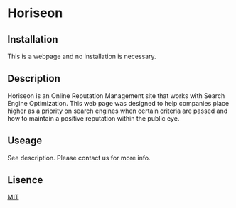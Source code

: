 # Horiseon

## Installation

This is a webpage and no installation is necessary.

## Description

Horiseon is an Online Reputation Management site that works with Search Engine Optimization. This web page was designed to help companies place higher as a priority on search engines when certain criteria are passed and how to maintain a positive reputation within the public eye.

## Useage

See description. Please contact us for more info.

## Lisence

[MIT](https://choosealicense.com/licenses/mit/)